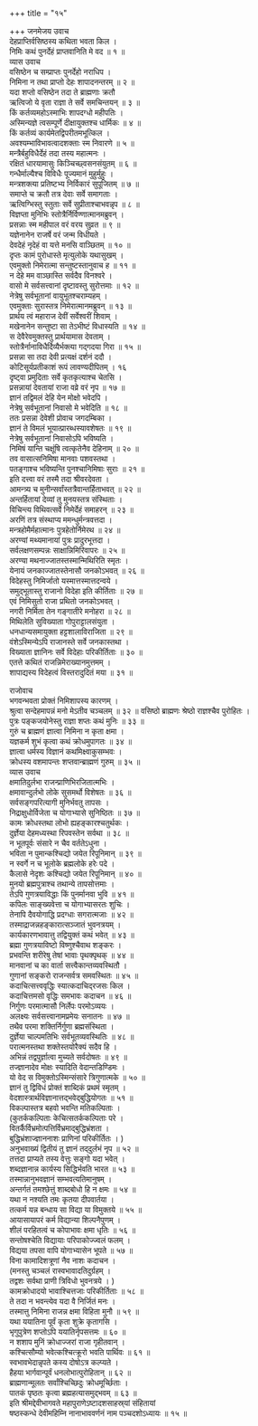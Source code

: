 +++
title = "१५"

+++
जनमेजय उवाच  
देहप्राप्तिर्वसिष्ठस्य कथिता भवता किल ।  
निमिः कथं पुनर्देहं प्राप्तवानिति मे वद ॥ १ ॥  
व्यास उवाच  
वसिष्ठेन च सम्प्राप्तः पुनर्देहो नराधिप ।  
निमिना न तथा प्राप्तो देहः शापादनन्तरम् ॥ २ ॥  
यदा शप्तो वसिष्ठेन तदा ते ब्राह्मणाः क्रतौ  
ऋत्विजो ये वृता राज्ञा ते सर्वे समचिन्तयन् ॥ ३ ॥  
किं कर्तव्यमहोऽस्माभिः शापदग्धो महीपतिः ।  
अस्मिन्यज्ञे त्वसम्पूर्णे दीक्षायुक्तश्च धार्मिकः ॥ ४ ॥  
किं कर्तव्यं कार्यमेतद्विपरीतमभूत्किल ।  
अवश्यम्भाविभावत्वादशक्ताः स्म निवारणे ॥ ५ ॥  
मन्त्रैर्बहुविधैर्देहं तदा तस्य महात्मनः ।  
रक्षितं धारयामासुः किञ्चिच्छ्वसनसंयुतम् ॥ ६ ॥  
गन्धैर्माल्यैश्च विविधैः पूज्यमानं मुहुर्मुहुः ।  
मन्त्रशक्त्या प्रतिष्टभ्य निर्विकारं सुपूजितम् ॥ ७ ॥  
समाप्ते च क्रतौ तत्र देवाः सर्वे समागताः ।  
ऋत्विग्भिस्तु स्तुताः सर्वे सुप्रीताश्चाभवन्नृप ॥ ८ ॥  
विज्ञप्ता मुनिभिः स्तोत्रैर्निर्विण्णात्मानमब्रुवन् ।  
प्रसन्नाः स्म महीपाल वरं वरय सुव्रत ॥ ९ ॥  
यज्ञेनानेन राजर्षे वरं जन्म विधीयते ।  
देवदेहं नृदेहं वा यत्ते मनसि वाञ्छितम् ॥ १० ॥  
दृप्तः कामं पुरोधास्ते मृत्युलोके यथासुखम् ।  
एवमुक्तो निमेरात्मा सन्तुष्टस्तानुवाच ह ॥ ११ ॥  
न देहे मम वाञ्छास्ति सर्वदैव विनश्वरे ।  
वासो मे सर्वसत्त्वानां दृष्टावस्तु सुरोत्तमाः ॥ १२ ॥  
नेत्रेषु सर्वभूतानां वायुभूतश्चराम्यहम् ।  
एवमुक्ताः सुरास्तत्र निमेरात्मानमब्रुवन् ॥ १३ ॥  
प्रार्थय त्वं महाराज देवीं सर्वेश्वरीं शिवाम् ।  
मखेनानेन सन्तुष्टा सा तेऽभीष्टं विधास्यति ॥ १४ ॥  
स देवैरेवमुक्तस्तु प्रार्थयामास देवताम् ।  
स्तोत्रैर्नानाविधैर्दिव्यैर्भक्त्या गद्‌गदया गिरा ॥ १५ ॥  
प्रसन्ना सा तदा देवी प्रत्यक्षं दर्शनं ददौ ।  
कोटिसूर्यप्रतीकाशं रूपं लावण्यदीपितम् । १६  
दृष्ट्वा प्रमुदिताः सर्वे कृतकृत्याश्च चेतसि ।  
प्रसन्नायां देवतायां राजा वव्रे वरं नृप ॥ १७ ॥  
ज्ञानं तद्विमलं देहि येन मोक्षो भवेदपि ।  
नेत्रेषु सर्वभूतानां निवासो मे भवेदिति ॥ १८ ॥  
ततः प्रसन्ना देवेशी प्रोवाच जगदम्बिका ।  
ज्ञानं ते विमलं भूयात्प्रारब्धस्यावशेषतः ॥ १९ ॥  
नेत्रेषु सर्वभूतानां निवासोऽपि भविष्यति ।  
निमिषं यान्ति चक्षूंषि त्वत्कृतेनैव देहिनाम् ॥ २० ॥  
तव वासात्सनिमिषा मानवाः पशवस्तथा ।  
पतङ्गाश्च भविष्यन्ति पुनश्चानिमिषाः सुराः ॥ २१ ॥  
इति दत्त्वा वरं तस्मै तदा श्रीवरदेवता ।  
आमन्त्र्य च मुनीन्सर्वांस्तत्रैवान्तर्हिताभवत् ॥ २२ ॥  
अन्तर्हितायां देव्यां तु मुनयस्तत्र संस्थिताः ।  
विचिन्त्य विथिवत्सर्वे निमेर्देहं समाहरन् ॥ २३ ॥  
अरणिं तत्र संस्थाप्य ममन्धुर्मन्त्रवत्तदा ।  
मन्त्रहोमैर्महात्मानः पुत्रहेतोर्निमेरथ ॥ २४ ॥  
अरण्यां मथ्यमानायां पुत्रः प्रादुरभूत्तदा ।  
सर्वलक्षणसम्पन्नः साक्षान्निमिरिवापरः ॥ २५ ॥  
अरण्या मथनाज्जातस्तस्मान्मिथिरिति स्मृतः ।  
येनायं जनकाज्जातस्तेनासौ जनकोऽभवत् ॥ २६ ॥  
विदेहस्तु निमिर्जातो यस्मात्तस्मात्तदन्वये ।  
समुद्‌भूतास्तु राजानो विदेहा इति कीर्तिताः ॥ २७ ॥  
एवं निमिसुतो राजा प्रथितो जनकोऽभवत् ।  
नगरी निर्मिता तेन गङ्गातीरे मनोहरा ॥ २८ ॥  
मिथिलेति सुविख्याता गोपुराट्टालसंयुता ।  
धनधान्यसमायुक्ता हट्टशालाविराजिता ॥ २९ ॥  
वंशेऽस्मिन्येऽपि राजानस्ते सर्वे जनकास्तथा ।  
विख्याता ज्ञानिनः सर्वे विदेहाः परिकीर्तिताः ॥ ३० ॥  
एतत्ते कथितं राजन्निमेराख्यानमुत्तमम् ।  
शापाद्यस्य विदेहत्वं विस्तरादुदितं मया ॥ ३१ ॥  
  
राजोवाच  
भगवन्भवता प्रोक्तं निमिशापस्य कारणम् ।  
श्रुत्वा सन्देहमापन्नं मनो मेऽतीव चञ्चलम् ॥ ३२ ॥
वसिष्ठो ब्राह्मणः श्रेष्ठो राज्ञश्चैव पुरोहितः ।  
पुत्रः पङ्कजयोनेस्तु राज्ञा शप्तः कथं मुनिः ॥ ३३ ॥  
गुरुं च ब्राह्मणं ज्ञात्वा निमिना न कृता क्षमा ।  
यज्ञकर्म शुभं कृत्वा कथं क्रोधमुपागतः ॥ ३४ ॥  
ज्ञात्वा धर्मस्य विज्ञानं कथमिक्ष्वाकुसम्भवः ।  
क्रोधस्य वशमापन्तः शप्तवान्ब्राह्मणं गुरुम् ॥ ३५ ॥  
व्यास उवाच  
क्षमातिदुर्लभा राजन्प्राणिभिरजितात्मभिः ।  
क्षमावान्दुर्लभो लोके सुसमर्थो विशेषतः ॥ ३६ ॥  
सर्वसङ्गपरित्यागी मुनिर्भवतु तापसः ।  
निद्राक्षुधोर्विजेता च योगाभ्यासे सुनिष्ठितः ॥ ३७ ॥  
कामः क्रोधस्तथा लोभो ह्यहङ्कारश्चतुर्थकः ।  
दुर्ज्ञेया देहमध्यस्था रिपवस्तेन सर्वथा ॥ ३८ ॥  
न भूतपूर्वः संसारे न चैव वर्ततेऽधुना ।  
भविता न पुमान्कश्चिद्यो जयेत रिपूनिमान् ॥ ३९ ॥  
न स्वर्गे न च भूलोके ब्रह्मलोके हरेः पदे ।  
कैलासे नेदृशः कश्चिद्यो जयेत रिपूनिमान् ॥ ४० ॥  
मुनयो ब्रह्मपुत्राश्च तथान्ये तापसोत्तमाः ।  
तेऽपि गुणत्रयाविद्धाः किं पुनर्मानवा भुवि ॥ ४१ ॥  
कपिलः साङ्ख्यवेत्ता च योगाभ्यासरतः शुचिः ।  
तेनापि दैवयोगाद्धि प्रदग्धाः सगरात्मजाः ॥ ४२ ॥  
तस्माद्राजन्नहङ्कारात्सञ्जातं भुवनत्रयम् ।  
कार्यकारणभावात्तु तद्वियुक्तं कथं भवेत् ॥ ४३ ॥  
ब्रह्मा गुणत्रयाविष्टो विष्णुश्चैवाथ शङ्करः ।  
प्रभवन्ति शरीरेषु तेषां भावाः पृथक्पृथक् ॥ ४४ ॥  
मानवानां च का वार्ता सत्त्वैकान्तव्यवस्थितौ ।  
गुणानां सङ्करो राजन्सर्वत्र समवस्थितः ॥ ४५ ॥  
कदाचित्सत्त्ववृद्धिः स्यात्कदाचिद्‌रजसः किल ।  
कदाचित्तमसो वृद्धिः समभावः कदाचन ॥ ४६ ॥  
निर्गुणः परमात्मासौ निर्लेपः परमोऽव्ययः ।  
अलक्ष्यः सर्वसत्त्वानामप्रमेयः सनातनः ॥ ४७ ॥  
तथैव परमा शक्तिर्निर्गुणा ब्रह्मसंस्थिता ।  
दुर्ज्ञेया चाल्पमतिभिः सर्वभूतव्यवस्थितिः ॥ ४८ ॥  
परात्मनस्तथा शक्तेस्तयोरैक्यं सदैव हि ।  
अभिन्नं तद्वपुर्ज्ञात्वा मुच्यते सर्वदोषतः ॥ ४९ ॥  
तज्ज्ञानादेव मोक्षः स्यादिति वेदान्तडिण्डिमः ।  
यो वेद स विमुक्तोऽस्मिन्संसारे त्रिगुणात्मके ॥ ५० ॥  
ज्ञानं तु द्विविधं प्रोक्तं शाब्दिकं प्रथमं स्मृतम् ।  
वेदशास्त्रार्थविज्ञानात्तद्‌भवेद्‌बुद्धियोगतः ॥ ५१ ॥  
विकल्पास्तत्र बहवो भवन्ति मतिकल्पिताः ।  
(कुतर्ककल्पिताः केचित्सतर्ककल्पिताः परे ।  
वितर्कैर्विभ्रमोत्पत्तिर्विभ्रमाद्‌बुद्धिभ्रंशता ।  
बुद्धिभ्रंशाज्ज्ञाननाशः प्राणिनां परिकीर्तितः । )  
अनुभवाख्यं द्वितीयं तु ज्ञानं तद्‌दुर्लभं नृप ॥ ५२ ॥  
तत्तदा प्राप्यते तस्य वेत्तुः सङ्गो यदा भवेत् ।  
शब्दज्ञानान्न कार्यस्य सिद्धिर्भवति भारत ॥ ५३ ॥  
तस्मान्नानुभवज्ञानं सम्भवत्यतिमानुषम् ।  
अन्तर्गतं तमश्छेत्तुं शाब्दबोधो हि न क्षमः ॥ ५४ ॥  
यथा न नश्यति तमः कृतया दीपवार्तया ।  
तत्कर्म यन्न बन्धाय सा विद्या या विमुक्तये ॥ ५५ ॥  
आयासायापरं कर्म विद्यान्या शिल्पनैपुणम् ।  
शीलं परहितत्वं च कोपाभावः क्षमा धृतिः ॥ ५६ ॥  
सन्तोषश्चेति विद्यायाः परिपाकोज्ज्वलं फलम् ।  
विद्यया तपसा वापि योगाभ्यासेन भूपते ॥ ५७ ॥  
विना कामादिशत्रूणां नैव नाशः कदाचन ।  
(मनस्तु चञ्चलं रास्वभावादतिदुर्ग्रहम् ।  
तद्वशः सर्वथा प्राणी त्रिविधो भुवनत्रये । )  
कामक्रोधादयो भावाश्चित्तजाः परिकीर्तिताः ॥ ५८ ॥  
ते तदा न भवन्त्येव यदा वै निर्जितं मनः ।  
तस्मात्तु निमिना राजन्न क्षमा विहिता मुनौ ॥ ५९ ॥  
यथा ययातिना पूर्वं कृता शुक्रे कृतागसि ।  
भृगुपुत्रेण शप्तोऽपि ययातिर्नृपसत्तमः ॥ ६० ॥  
न शशाप मुनिं क्रोधाज्जरां राजा गृहीतवान् ।  
कश्चित्सौम्यो भवेत्कश्चित्क्रूरो भवति पार्थिवः ॥ ६१ ॥  
स्वभावभेदान्नृपते कस्य दोषोऽत्र कल्प्यते ।  
हैहया भार्गवान्पूर्वं धनलोभात्पुरोहितान् ॥ ६२ ॥  
ब्राह्मणान्मूलतः सर्वांश्चिच्छिदुः क्रोधमूर्च्छिताः ।  
पातकं पृष्ठतः कृत्वा ब्रह्महत्यासमुद्‌भवम् ॥ ६३ ॥  
इति श्रीमद्देवीभागवते महापुराणेऽष्टादशसाहस्र्यां संहितायां  
षष्ठस्कन्धे देवीमहिम्नि नानाभाववर्णनं नाम पञ्चदशोऽध्यायः ॥ १५ ॥
